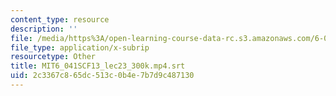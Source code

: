 ```yaml
---
content_type: resource
description: ''
file: /media/https%3A/open-learning-course-data-rc.s3.amazonaws.com/6-041sc-probabilistic-systems-analysis-and-applied-probability-fall-2013/2c3367c865dc513c0b4e7b7d9c487130_MIT6_041SCF13_lec23_300k.mp4.srt
file_type: application/x-subrip
resourcetype: Other
title: MIT6_041SCF13_lec23_300k.mp4.srt
uid: 2c3367c8-65dc-513c-0b4e-7b7d9c487130
---
```


